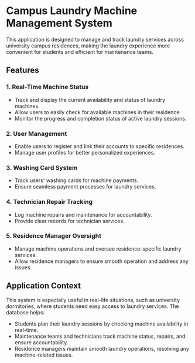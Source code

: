 # Campus Laundry Machine Management System

This application is designed to manage and track laundry services across university campus residences, making the laundry experience more convenient for students and efficient for maintenance teams.

## Features

### 1. **Real-Time Machine Status**
- Track and display the current availability and status of laundry machines.
- Allow users to easily check for available machines in their residence.
- Monitor the progress and completion status of active laundry sessions.

### 2. **User Management**
- Enable users to register and link their accounts to specific residences.
- Manage user profiles for better personalized experiences.

### 3. **Washing Card System**
- Track users' washing cards for machine payments.
- Ensure seamless payment processes for laundry services.

### 4. **Technician Repair Tracking**
- Log machine repairs and maintenance for accountability.
- Provide clear records for technician services.

### 5. **Residence Manager Oversight**
- Manage machine operations and oversee residence-specific laundry services.
- Allow residence managers to ensure smooth operation and address any issues.

## Application Context

This system is especially useful in real-life situations, such as university dormitories, where students need easy access to laundry services. The database helps:
- Students plan their laundry sessions by checking machine availability in real-time.
- Maintenance teams and technicians track machine status, repairs, and ensure accountability.
- Residence managers maintain smooth laundry operations, resolving any machine-related issues.
